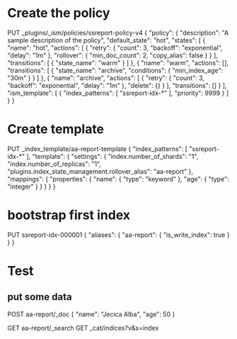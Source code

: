 

# Create the policy 


PUT _plugins/_ism/policies/ssreport-policy-v4
{
  "policy": {
    "description": "A sample description of the policy",
    "default_state": "hot",
    "states": [
        {
            "name": "hot",
            "actions": [
                {
                    "retry": {
                        "count": 3,
                        "backoff": "exponential",
                        "delay": "1m"
                    },
                    "rollover": {
                        "min_doc_count": 2,
                        "copy_alias": false
                    }
                }
            ],
            "transitions": [
                {
                    "state_name": "warm"
                }
            ]
        },
        {
            "name": "warm",
            "actions": [],
            "transitions": [
                {
                    "state_name": "archive",
                    "conditions": {
                        "min_index_age": "30m"
                    }
                }
            ]
        },
        {
            "name": "archive",
            "actions": [
                {
                    "retry": {
                        "count": 3,
                        "backoff": "exponential",
                        "delay": "1m"
                    },
                    "delete": {}
                }
            ],
            "transitions": []
        }
    ],
    "ism_template": [
        {
            "index_patterns": [
                "ssreport-idx-*"
            ],
            "priority": 9999
        }
    ]
  }
}



# Create template
PUT _index_template/aa-report-template
{
  "index_patterns": [
    "ssreport-idx-*"
  ],
  "template": {
    "settings": {
      "index.number_of_shards": "1",
      "index.number_of_replicas": "1",
      "plugins.index_state_management.rollover_alias": "aa-report"
    },
    "mappings": {
      "properties": {
        "name": {
          "type": "keyword"
        },
        "age": {
          "type": "integer"
        }
      }
    }
  }
}


# bootstrap first index
PUT ssreport-idx-000001
{
  "aliases": {
    "aa-report": { 
      "is_write_index": true
    }
  }
}




# Test

## put some data
POST aa-report/_doc
{
  "name": "Jecica Alba",
  "age": 50
}



GET aa-report/_search
GET _cat/indices?v&s=index
